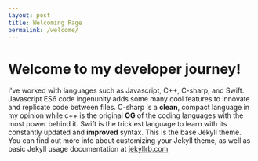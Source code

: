 ```yaml
---
layout: post
title: Welcoming Page
permalink: /welcome/
---
```


# Welcome to my developer journey!
I've worked with languages such as Javascript, C++, C-sharp, and Swift. Javascript ES6 code ingenunity adds some many cool features to innovate and replicate code between files. C-sharp is a **clean**, compact language in my opinion while c++ is the original **OG** of the coding languages with the most power behind it. Swift is the trickiest language to learn with its constantly updated and **improved** syntax. 
This is the base Jekyll theme. You can find out more info about customizing your Jekyll theme, as well as basic Jekyll usage documentation at [jekyllrb.com](https://jekyllrb.com/)